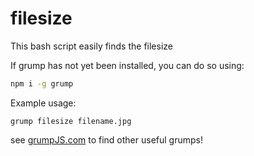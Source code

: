 
# filesize
This bash script easily finds the filesize

If grump has not yet been installed, you can do so using:
```bash
npm i -g grump
```

Example usage:
```
grump filesize filename.jpg
```

see [grumpJS.com](https://grumpjs.com) to find other useful grumps!
